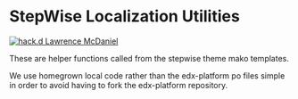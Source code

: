 StepWise Localization Utilities
===============================
[![hack.d Lawrence McDaniel](https://img.shields.io/badge/hack.d-Lawrence%20McDaniel-orange.svg)](https://lawrencemcdaniel.com)

These are helper functions called from the stepwise theme mako templates. 

We use homegrown local code rather than the edx-platform po files
simple in order to avoid having to fork the edx-platform repository.

